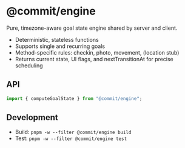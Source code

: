 # @commit/engine

Pure, timezone-aware goal state engine shared by server and client.

- Deterministic, stateless functions
- Supports single and recurring goals
- Method-specific rules: checkin, photo, movement, (location stub)
- Returns current state, UI flags, and nextTransitionAt for precise scheduling

## API

```ts
import { computeGoalState } from "@commit/engine";
```

## Development

- Build: `pnpm -w --filter @commit/engine build`
- Test: `pnpm -w --filter @commit/engine test`

